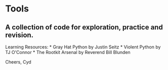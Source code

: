 Tools
=======
A collection of code for exploration, practice and revision.
-----------

Learning Resources:
     * Gray Hat Python by Justin Seitz
     * Violent Python by TJ O'Connor
     * The Rootkit Arsenal by Reverend Bill Blunden

Cheers,
Cyd

